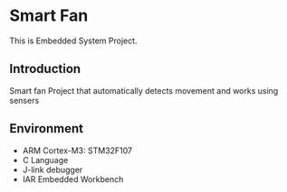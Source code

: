 # Smart Fan
This is Embedded System Project.
## Introduction
Smart fan Project that automatically detects movement and works using sensers
## Environment
- ARM Cortex-M3: STM32F107
- C Language
- J-link debugger
- IAR Embedded Workbench

